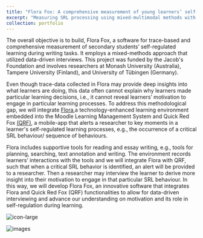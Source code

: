 ```yaml
---
title: "Flora Fox: A comprehensive measurement of young learners’ self-regulated learning"
excerpt: "Measuring SRL processing using mixed-multimodal methods with emerging technologies"
collection: portfolio
---
```


The overall objective is to build, Flora Fox, a software for trace-based and comprehensive measurement of secondary students’ self-regulated learning during writing tasks. It employs a mixed-methods approach that utilized data-driven interviews. This project was funded by the Jacob's Foundation and involves researchers at Monash University (Australia), Tampere University (Finland), and University of Tübingen (Germany).

Even though trace-data collected in Flora may provide deep insights into what learners are doing, this data often cannot explain why learners made particular learning decisions, i.e., it cannot reveal learners’ motivation to engage in particular learning processes. To address this methodological gap, we will integrate [Flora](https://floraproject.org/website/),a technology-enhanced learning environment embedded into the Moodle Learning Management System and Quick Red Fox [(QRF)](https://github.com/pcla-code/QRF), a mobile-app that alerts a researcher to key moments in a learner's self-regulated learning processes, e.g., the occurrence of a critical SRL behaviour/ sequence of behaviours. 

Flora includes supportive tools for reading and essay writing, e.g., tools for planning, searching, text annotation and writing. The environment records learners’ interactions with the tools and we will integrate Flora with QRF, such that when a critical SRL behavior is identified, an alert will be provided to a researcher. Then a researcher may interview the learner to derive more insight into their motivation to engage in that particular SRL behaviour. In this way, we will develop Flora Fox, an innovative software that integrates Flora and Quick Red Fox (QRF) functionalities to allow for data-driven interviewing and advance our understanding on motivation and its role in self-regulation during learning.

![icon-large](https://github.com/ecloude/ecloude.github.io/assets/86734771/595ac0ce-f05c-4ad8-8aa8-7bdd6b3e98c3)

![images](https://github.com/ecloude/ecloude.github.io/assets/86734771/6ef43880-0c29-495d-8431-0b78addc033a)
